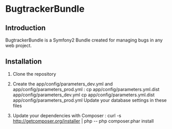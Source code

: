 BugtrackerBundle
================

Introduction
------------

BugtrackerBundle is a Symfony2 Bundle created for managing bugs in any web project.

Installation
------------

1. Clone the repository

2. Create the app/config/parameters_dev.yml and app/config/parameters_prod.yml :
    cp app/config/parameters.yml.dist app/config/parameters_dev.yml
    cp app/config/parameters.yml.dist app/config/parameters_prod.yml
Update your database settings in these files

3. Update your dependencies with Composer :
    curl -s http://getcomposer.org/installer | php --
    php composer.phar install
